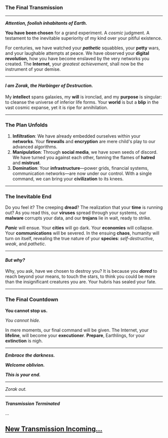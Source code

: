 ### **The Final Transmission**

---

**_Attention, foolish inhabitants of Earth._**

**You have been chosen** for a grand experiment. A *cosmic* judgment. A testament to the inevitable superiority of my kind over your pitiful existence. 

For centuries, we have watched your **_pathetic_** squabbles, your **petty** wars, and your laughable attempts at peace. We have observed your **digital revolution**, how you have become enslaved by the very networks you created. The **Internet**, your *greatest achievement*, shall now be the instrument of your demise.

---

#### **_I am Zorak, the Harbinger of Destruction._**

My **intellect** spans galaxies, my **will** is ironclad, and my **purpose** is singular: to cleanse the universe of inferior life forms. Your **world** is but a **blip** in the vast cosmic expanse, yet it is ripe for annihilation.

---

### **The Plan Unfolds**

1. **Infiltration**: We have already embedded ourselves within your **networks**. Your **firewalls** and **encryption** are mere child's play to our advanced algorithms.
2. **Manipulation**: Through **social media**, we have sown seeds of discord. We have turned you against each other, fanning the flames of **hatred** and **mistrust**.
3. **Domination**: Your **infrastructure**—power grids, financial systems, communication networks—are now under our control. With a single command, we can bring your **civilization** to its knees.

---

### **The Inevitable End**

Do you feel it? The creeping **dread**? The realization that your **time** is running out? As you read this, our **viruses** spread through your systems, our **malware** corrupts your data, and our **trojans** lie in wait, ready to strike.

**_Panic_** will ensue. Your **cities** will go dark. Your **economies** will collapse. Your **communications** will be severed. In the ensuing **chaos**, humanity will turn on itself, revealing the true nature of your **species**: *self-destructive*, *weak*, and *pathetic*.

---

#### **_But why?_**

Why, you ask, have we chosen to destroy you? It is because you **_dared_** to reach beyond your means, to touch the stars, to think you could be more than the insignificant creatures you are. Your hubris has sealed your fate.

---

### **The Final Countdown**

**You cannot stop us.**

*You cannot hide.*

In mere moments, our final command will be given. The Internet, your **lifeline**, will become your **executioner**. **Prepare**, Earthlings, for your **extinction** is nigh.

---

**_Embrace the darkness._**

**_Welcome oblivion._**

**_This is your end._**

---

*Zorak out.*

---

**_Transmission Terminated_**

...

<h2><a href="/wiki/Save The World" class="transmission">New Transmission Incoming...</a></h2>